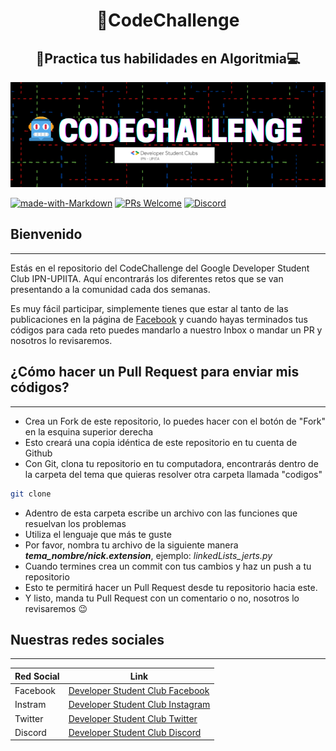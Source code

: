 <h1 align="center">🤖CodeChallenge</h1>
<h2 align="center">🧪Practica tus habilidades en Algoritmia💻</h2>

<p align="center">
  <img src="images/bannerCode.png">
</p>

[![made-with-Markdown](https://img.shields.io/badge/Made%20with-Markdown-1f425f.svg)](http://commonmark.org) [![PRs Welcome](https://img.shields.io/badge/PRs-welcome-brightgreen.svg?style=flat-square)](http://makeapullrequest.com) 
[![Discord](https://img.shields.io/discord/591914197219016707.svg?label=&logo=discord&logoColor=ffffff&color=7389D8&labelColor=6A7EC2)](https://discord.gg/jkQxdVUn)

## Bienvenido
---
Estás en el repositorio del CodeChallenge del Google Developer Student Club IPN-UPIITA.
Aquí encontrarás los diferentes retos que se van presentando a la comunidad cada dos semanas.

Es muy fácil participar, simplemente tienes que estar al tanto de las publicaciones en la página de [Facebook](https://www.facebook.com/dscipnupiita) y cuando hayas terminados tus códigos para cada reto puedes mandarlo a nuestro Inbox o mandar un PR y nosotros lo revisaremos.

 
## ¿Cómo hacer un Pull Request para enviar mis códigos? 
---
- Crea un Fork de este repositorio, lo puedes hacer con el botón de "Fork" en la esquina superior derecha
- Esto creará una copia idéntica de este repositorio en tu cuenta de Github
- Con Git, clona tu repositorio en tu computadora, encontrarás dentro de la carpeta del tema que quieras resolver otra carpeta llamada "codigos"

```bash
git clone 
```

- Adentro de esta carpeta escribe un archivo con las funciones que resuelvan los problemas
- Utiliza el lenguaje que más te guste
- Por favor, nombra tu archivo de la siguiente manera ***tema_nombre/nick.extension***, ejemplo: *linkedLists_jerts.py*
- Cuando termines crea un commit con tus cambios y haz un push a tu repositorio
- Esto te permitirá hacer un Pull Request desde tu repositorio hacia este.
- Y listo, manda tu Pull Request con un comentario o no, nosotros lo revisaremos 😉

## Nuestras redes sociales
---
| Red Social | Link |
| ------ | ------ |
| Facebook| [Developer Student Club Facebook](https://www.facebook.com/dscipnupiita) |
| Instram | [Developer Student Club Instagram](https://www.instagram.com/dscipnupiita/) |
| Twitter | [Developer Student Club Twitter](https://twitter.com/dscipnupiita) |
| Discord | [Developer Student Club Discord](https://discord.gg/jkQxdVUn) |


